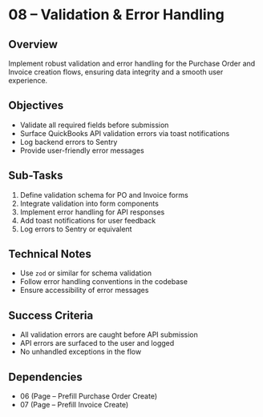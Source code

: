 # 08 – Validation & Error Handling

## Overview

Implement robust validation and error handling for the Purchase Order and Invoice creation flows, ensuring data integrity and a smooth user experience.

## Objectives

- Validate all required fields before submission
- Surface QuickBooks API validation errors via toast notifications
- Log backend errors to Sentry
- Provide user-friendly error messages

## Sub-Tasks

1. Define validation schema for PO and Invoice forms
2. Integrate validation into form components
3. Implement error handling for API responses
4. Add toast notifications for user feedback
5. Log errors to Sentry or equivalent

## Technical Notes

- Use `zod` or similar for schema validation
- Follow error handling conventions in the codebase
- Ensure accessibility of error messages

## Success Criteria

- All validation errors are caught before API submission
- API errors are surfaced to the user and logged
- No unhandled exceptions in the flow

## Dependencies

- 06 (Page – Prefill Purchase Order Create)
- 07 (Page – Prefill Invoice Create) 